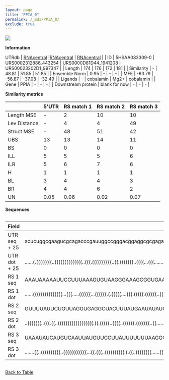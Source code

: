 ```yaml
---
layout: page
title: "PPIA_0"
permalink: /_mds/PPIA_0/
exclude: true
---
```




![](../../alns_9.28.22/aln_5HSAA083309-0_0.984.png?raw=true)


**Information**
<div style="overflow-x:auto;" markdown="block>
| | 5'UTR       | RS match 1   | RS match 2  | RS match 3 |
| ---- | ----------- | ----------- | ----------- | ----------- |
| Link | <a href="http://utrdb.ba.itb.cnr.it/getutr/5HSAA083309-0/1" target="_blank" rel="noopener noreferrer">UTRdb</a>   | <a href="https://rnacentral.org/rna/URS0002312886/443254" target="_blank" rel="noopener noreferrer">RNAcentral</a>     |<a href="https://rnacentral.org/rna/URS0000D81D44/1941208" target="_blank" rel="noopener noreferrer">RNAcentral</a>  | <a href="https://rnacentral.org/rna/URS00023202D1/997347" target="_blank" rel="noopener noreferrer">RNAcentral</a>   |
| ID | 5HSAA083309-0     | URS0002312886_443254     | URS0000D81D44_1941208     | URS00023202D1_997347     |
| Length | 174     |  176    | 172   |  181    |
| Similarity | - | 48.81 | 51.85 | 51.85 |
| Ensemble Norm | 0.95 | - | - | - |
| MFE | -63.79 | -56.87 | -37.08 | -32.49 |
| Ligands | - | cobalamin | Mg2+ | cobalamin |
| Gene | PPIA | - | - | - |
| Downstream protein | blank for now    |    -    | -  | - |
</div>

**Similarity metrics**

| | 5'UTR       | RS match 1   | RS match 2  | RS match 3 |
| ---- | ----------- | ----------- | ----------- | ----------- |
| Length MSE | - | 2 | 10 | 10 |
| Lev Distance | - | 4 | 4 | 49 |
| Struct MSE | - | 48 | 51 | 42 |
| UBS| 13 | 13 | 14 | 11 |
| BS | 0 | 0 | 0 | 0 |
| ILL | 5 | 5 | 5 | 6 |
| ILR | 5 | 6 | 7 | 6 |
| H | 1 | 1 | 1 | 1 |
| BL | 3 | 4 | 4 | 3 |
| BR | 4 | 4 | 6 | 2 |
| UN | 0.05 | 0.06 | 0.02 | 0.07 |

**Sequences**


<div style="overflow-x:auto;">

<table>
<colgroup>
<col width="30%" />
<col width="70%" />
</colgroup>
<thead>
<tr class="header">
<th>Field</th>
<th>Description</th>
</tr>
</thead>
<tbody>
<tr>
<td markdown="span">UTR seq + 25 </td>
<td markdown="span"> acucuggcgaagucgcagacccgauuggccgggacggaggcgcgagaccggguugcgggcggggccgaacgugguauaaaaggggcgggaggccaggcucgugccguuuugcagacgccaccgccgaggaaaaccguguacuauuagccATGTGTCAGGGTGGTGACTTCACAC </td>
</tr>
<tr>
<td markdown="span">UTR dot + 25  </td>
<td markdown="span"> ......(.((((((((..((((((((((((((..(((.((((((((((..((.(((((((..((((...(((............)))...))))..))))))))))))))))....))).))))))....................))))...))).)))).)))))))).)..
</td>
</tr>


<tr>
<td markdown="span">RS 1 seq </td>
<td markdown="span"> AAAUAAAAAUUCCUUUAAAGUGUAAGGGAAAGCGGUGAAAAUCCGCUGCGGGCGCGCCACCGUGAGUGGGGACGAAACUGGCAAAGUAACGCCACUGGAAUUGUUUAUAUUCCGGGAAGGCGCCAGGAGUAGGAAGAUCCACAAGCCGGGAGACCUGCUUUAAAGGGAUUUGUUCC
</td>
</tr>


<tr>
<td markdown="span">RS 1 dot </td>
<td markdown="span"> ......(((((((((((((((...(((.....((((((...((((((.(.(((((....(((.(((((.((((((..(((((........))))...)..)))))).))))))))....))))).).))).)))...)).....)))).....)))))))))))))))))).....
</td>
</tr>


<tr>
<td markdown="span">RS 2 seq </td>
<td markdown="span"> GUUUUAUUCUGUUAGGUGAGGCUACUUUAUGAAUAUAUGCUGCUACCCACUUUUGUCUAAAGACAAAAAAUGGGUGAACAACUUUUGUCGAAUUAAGGCUUAAGUUAAUGUAGCUGACUUAUAUUUUAAGUCAAAGUUGUAAAGUGCUAAAGCUCAACGUGGUGAAUAAAUU
</td>
</tr>


<tr>
<td markdown="span">RS 2 dot </td>
<td markdown="span"> ..(((((((..(((.((..((((((((((((((((((.((.(((((..((((..((((((.(((((((..((......))..)))))))...))).)))..))))....))))).).).)))))))............))))))).....))))..)).))).)))))))..
</td>
</tr>


<tr>
<td markdown="span">RS 3 seq </td>
<td markdown="span"> UAAAUAUCAUGUCAAUUAUGUUCCUUAUUUUUUUAAGGCUAAGAGGGAAUUCGGUGAGAUACCGAAACGAGCCCGUCGCUGUAAUUGAGUUUUUUCUUGUUUUAUACCACUGGAUUUUAUCUGGGAAGGUGAAGAAAUAUAAAUCAUAAGUCAGAAGACCUGCAUAAUUGAAUUGCUCUAU
</td>
</tr>


<tr>
<td markdown="span">RS 3 dot </td>
<td markdown="span"> .......((..((((((((((..((((((((((((...((.(((..((((((((((.(.((..((((((((......(((.......))).....)))))))).)))))))))))))..))).))....))))))))))................))....))))))))))..))......
</td>
</tr>

</tbody>
</table>


</div>


[Back to Table](../../display)
